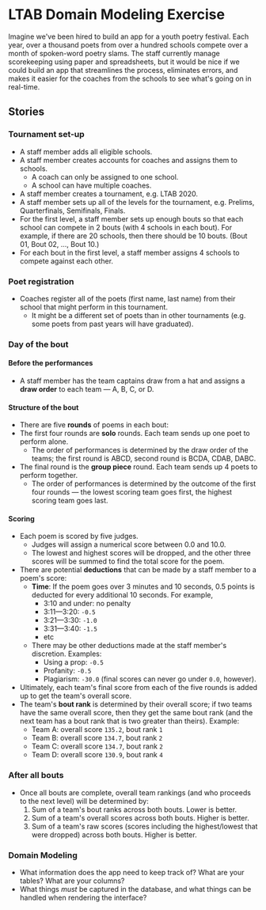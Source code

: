 # LTAB Domain Modeling Exercise

Imagine we've been hired to build an app for a youth poetry festival. Each year, over a thousand poets from over a hundred schools compete over a month of spoken-word poetry slams. The staff currently manage scorekeeping using paper and spreadsheets, but it would be nice if we could build an app that streamlines the process, eliminates errors, and makes it easier for the coaches from the schools to see what's going on in real-time.

## Stories

### Tournament set-up

 - A staff member adds all eligible schools.
 - A staff member creates accounts for coaches and assigns them to schools.
    - A coach can only be assigned to one school.
    - A school can have multiple coaches.
 - A staff member creates a tournament, e.g. LTAB 2020.
 - A staff member sets up all of the levels for the tournament, e.g. Prelims, Quarterfinals, Semifinals, Finals.
 - For the first level, a staff member sets up enough bouts so that each school can compete in 2 bouts (with 4 schools in each bout). For example, if there are 20 schools, then there should be 10 bouts. (Bout 01, Bout 02, ..., Bout 10.)
 - For each bout in the first level, a staff member assigns 4 schools to compete against each other.

### Poet registration

 - Coaches register all of the poets (first name, last name) from their school that might perform in this tournament.
    - It might be a different set of poets than in other tournaments (e.g. some poets from past years will have graduated).

### Day of the bout

#### Before the performances

 - A staff member has the team captains draw from a hat and assigns a **draw order** to each team — A, B, C, or D.
 
#### Structure of the bout

 - There are five **rounds** of poems in each bout:
 - The first four rounds are **solo** rounds. Each team sends up one poet to perform alone.
    - The order of performances is determined by the draw order of the teams; the first round is ABCD, second round is BCDA, CDAB, DABC.
 - The final round is the **group piece** round. Each team sends up 4 poets to perform together.
    - The order of performances is determined by the outcome of the first four rounds — the lowest scoring team goes first, the highest scoring team goes last.

#### Scoring

 - Each poem is scored by five judges.
    - Judges will assign a numerical score between 0.0 and 10.0.
    - The lowest and highest scores will be dropped, and the other three scores will be summed to find the total score for the poem.
 - There are potential **deductions** that can be made by a staff member to a poem's score:
    - **Time**: If the poem goes over 3 minutes and 10 seconds, 0.5 points is deducted for every additional 10 seconds. For example,
        - 3:10 and under: no penalty
        - 3:11—3:20: `-0.5`
        - 3:21—3:30: `-1.0`
        - 3:31—3:40: `-1.5`
        - etc
    - There may be other deductions made at the staff member's discretion. Examples:
        - Using a prop: `-0.5`
        - Profanity: `-0.5`
        - Plagiarism: `-30.0` (final scores can never go under `0.0`, however).
 - Ultimately, each team's final score from each of the five rounds is added up to get the team's overall score.
 - The team's **bout rank** is determined by their overall score; if two teams have the same overall score, then they get the same bout rank (and the next team has a bout rank that is two greater than theirs). Example:
    - Team A: overall score `135.2`, bout rank `1`
    - Team B: overall score `134.7`, bout rank `2`
    - Team C: overall score `134.7`, bout rank `2`
    - Team D: overall score `130.9`, bout rank `4`

### After all bouts

 - Once all bouts are complete, overall team rankings (and who proceeds to the next level) will be determined by:
    1. Sum of a team's bout ranks across both bouts. Lower is better.
    2. Sum of a team's overall scores across both bouts. Higher is better.
    3. Sum of a team's raw scores (scores including the highest/lowest that were dropped) across both bouts. Higher is better.

### Domain Modeling

 - What information does the app need to keep track of? What are your tables? What are your columns?
 - What things _must_ be captured in the database, and what things can be handled when rendering the interface?
